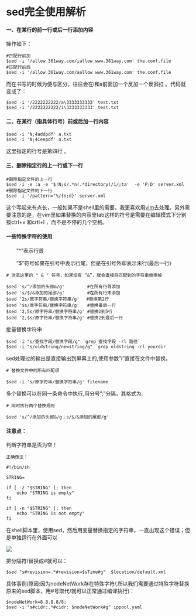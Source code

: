 # sed完全使用解析

#### 一、在某行的前一行或后一行添加内容

操作如下：

```
#匹配行前加 
$sed -i '/allow 361way.com/iallow www.361way.com' the.conf.file 
#匹配行前后 
$sed -i '/allow 361way.com/aallow www.361way.com' the.conf.file
```

而在书写的时候为便与区分，往往会在i和a前面加一个反加一个反斜扛 。代码就变成了：

```
$sed -i '/2222222222/a\3333333333' test.txt
$sed -i '/2222222222/i\3333333333' test.txt
```



#### 二、在某行（指具体行号）前或后加一行内容

```
$sed -i 'N;4addpdf' a.txt
$sed -i 'N;4ieepdf' a.txt
```

这里指定的行号是第四行 。

#### 三、删除指定行的上一行或下一行

```
#删除指定文件的上一行
$sed -i -e :a -e '$!N;s/.*n(.*directory)/1/;ta'  -e 'P;D' server.xml 
#删除指定文件的下一行 
$sed -i '/pattern="%/{n;d}' server.xml
```

这个写起来有点长，一般如果不是shell里的需要，我更喜欢用[vim](https://www.baidu.com/s?wd=vim&tn=24004469_oem_dg&rsv_dl=gh_pl_sl_csd)去处理。另外需要注意的是，在vim里如果替换的内容里tab这样的符号是需要在编辑模式下分别按ctrl+v 和crtl+I ，而不是不停的几个空格。



#### 一些特殊字符的使用

　　”^”表示行首

　　”$”符号如果在引号中表示行尾，但是在引号外却表示末行(最后一行)

```
# 注意这里的 " & " 符号，如果没有 “&”，就会直接将匹配到的字符串替换掉

$sed 's/^/添加的头部&/g' 　　　　 #在所有行首添加
$sed 's/$/&添加的尾部/g' 　　　　 #在所有行末添加
$sed '2s/原字符串/替换字符串/g'　 #替换第2行
$sed '$s/原字符串/替换字符串/g'   #替换最后一行
$sed '2,5s/原字符串/替换字符串/g' #替换2到5行
$sed '2,$s/原字符串/替换字符串/g' #替换2到最后一行
```

批量替换字符串

```
$sed -i "s/查找字段/替换字段/g" `grep 查找字段 -rl 路径`  
$sed -i "s/oldstring/newstring/g" `grep oldstring -rl yourdir
```

sed处理过的输出是直接输出到屏幕上的,使用参数”i”直接在文件中替换。

```
# 替换文件中的所有匹配项

$sed -i 's/原字符串/替换字符串/g' filename
```

多个替换可以在同一条命令中执行,用分号”;”分隔，其格式为:

```
# 同时执行两个替换规则

$sed 's/^/添加的头部&/g；s/$/&添加的尾部/g'
```



#### 注意点：

判断字符串是否为空！



```
正确做法：

#!/bin/sh

STRING=

if [ -z "$STRING" ]; then  
    echo "STRING is empty"  
fi

if [ -n "$STRING" ]; then  
    echo "STRING is not empty"  
fi
```

在shell脚本里，使用sed，然后用变量替换指定的字符串，一直出现这个错误；但是单独运行在外面可以

![](https://images2015.cnblogs.com/blog/746846/201611/746846-20161101155200455-662497254.png)

把分隔符/替换成#就可以：

```
$sed "s#revision=.*#revision=$sTime#g"  $location/default.xml
```

具体事例(原因:因为nodeNetWork存在特殊字符/,所以我们需要通过特殊字符替换原来的sed脚本，用#号取代/就可以正常通过编译执行)：

```
$nodeNetWork=8.8.8.8/8;
$sed -i "s#cidr:.*#cidr: $nodeNetWork#g" ippool.yaml
```

                          
